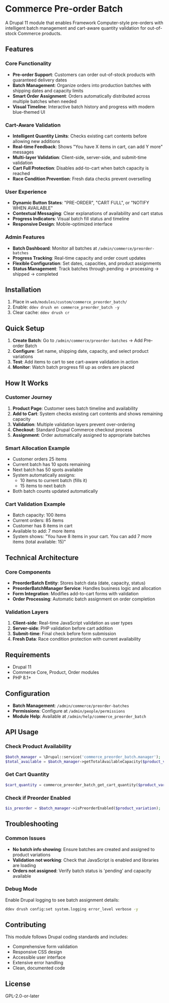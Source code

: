 # Commerce Pre-order Batch

A Drupal 11 module that enables Framework Computer-style pre-orders with intelligent batch management and cart-aware quantity validation for out-of-stock Commerce products.

## Features

### Core Functionality
- **Pre-order Support**: Customers can order out-of-stock products with guaranteed delivery dates
- **Batch Management**: Organize orders into production batches with shipping dates and capacity limits
- **Smart Order Assignment**: Orders automatically distributed across multiple batches when needed
- **Visual Timeline**: Interactive batch history and progress with modern blue-themed UI

### Cart-Aware Validation
- **Intelligent Quantity Limits**: Checks existing cart contents before allowing new additions
- **Real-time Feedback**: Shows "You have X items in cart, can add Y more" messages
- **Multi-layer Validation**: Client-side, server-side, and submit-time validation
- **Cart Full Protection**: Disables add-to-cart when batch capacity is reached
- **Race Condition Prevention**: Fresh data checks prevent overselling

### User Experience
- **Dynamic Button States**: "PRE-ORDER", "CART FULL", or "NOTIFY WHEN AVAILABLE"
- **Contextual Messaging**: Clear explanations of availability and cart status
- **Progress Indicators**: Visual batch fill status and timeline
- **Responsive Design**: Mobile-optimized interface

### Admin Features
- **Batch Dashboard**: Monitor all batches at `/admin/commerce/preorder-batches`
- **Progress Tracking**: Real-time capacity and order count updates
- **Flexible Configuration**: Set dates, capacities, and product assignments
- **Status Management**: Track batches through pending → processing → shipped → completed

## Installation

1. Place in `web/modules/custom/commerce_preorder_batch/`
2. Enable: `ddev drush en commerce_preorder_batch -y`
3. Clear cache: `ddev drush cr`

## Quick Setup

1. **Create Batch**: Go to `/admin/commerce/preorder-batches` → Add Pre-order Batch
2. **Configure**: Set name, shipping date, capacity, and select product variations
3. **Test**: Add items to cart to see cart-aware validation in action
4. **Monitor**: Watch batch progress fill up as orders are placed

## How It Works

### Customer Journey
1. **Product Page**: Customer sees batch timeline and availability
2. **Add to Cart**: System checks existing cart contents and shows remaining capacity
3. **Validation**: Multiple validation layers prevent over-ordering
4. **Checkout**: Standard Drupal Commerce checkout process
5. **Assignment**: Order automatically assigned to appropriate batches

### Smart Allocation Example
- Customer orders 25 items
- Current batch has 10 spots remaining
- Next batch has 50 spots available
- System automatically assigns:
  - 10 items to current batch (fills it)
  - 15 items to next batch
- Both batch counts updated automatically

### Cart Validation Example
- Batch capacity: 100 items
- Current orders: 85 items
- Customer has 8 items in cart
- Available to add: 7 more items
- System shows: "You have 8 items in your cart. You can add 7 more items (total available: 15)"

## Technical Architecture

### Core Components
- **PreorderBatch Entity**: Stores batch data (date, capacity, status)
- **PreorderBatchManager Service**: Handles business logic and allocation
- **Form Integration**: Modifies add-to-cart forms with validation
- **Order Processing**: Automatic batch assignment on order completion

### Validation Layers
1. **Client-side**: Real-time JavaScript validation as user types
2. **Server-side**: PHP validation before cart addition
3. **Submit-time**: Final check before form submission
4. **Fresh Data**: Race condition protection with current availability

## Requirements

- Drupal 11
- Commerce Core, Product, Order modules
- PHP 8.1+

## Configuration

- **Batch Management**: `/admin/commerce/preorder-batches`
- **Permissions**: Configure at `/admin/people/permissions`
- **Module Help**: Available at `/admin/help/commerce_preorder_batch`

## API Usage

### Check Product Availability
```php
$batch_manager = \Drupal::service('commerce_preorder_batch.manager');
$total_available = $batch_manager->getTotalAvailableCapacity($product_variation);
```

### Get Cart Quantity
```php
$cart_quantity = commerce_preorder_batch_get_cart_quantity($product_variation_id);
```

### Check if Preorder Enabled
```php
$is_preorder = $batch_manager->isPreorderEnabled($product_variation);
```

## Troubleshooting

### Common Issues
- **No batch info showing**: Ensure batches are created and assigned to product variations
- **Validation not working**: Check that JavaScript is enabled and libraries are loading
- **Orders not assigned**: Verify batch status is 'pending' and capacity available

### Debug Mode
Enable Drupal logging to see batch assignment details:
```bash
ddev drush config:set system.logging error_level verbose -y
```

## Contributing

This module follows Drupal coding standards and includes:
- Comprehensive form validation
- Responsive CSS design
- Accessible user interface
- Extensive error handling
- Clean, documented code

## License

GPL-2.0-or-later 